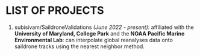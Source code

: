 # LIST OF PROJECTS
1. subisivam/SaildroneValidations *(June 2022 - present)*: affiliated with the **University of Maryland, College Park** and the **NOAA Pacific Marine Environmental Lab**: can interpolate global reanalyses data onto saildrone tracks using the nearest neighbor method.
